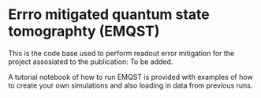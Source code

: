 # Errro mitigated quantum state tomographty (EMQST)
This is the code base used to perform readout error mitigation for the project assosiated to the publication: To be added.

A tutorial notebook of how to run EMQST is provided with examples of how to create your own simulations and also loading in data from previous runs.  